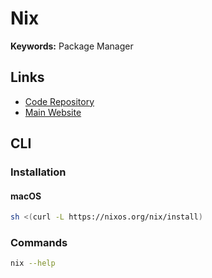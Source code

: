 # Nix

**Keywords:** Package Manager

## Links

- [Code Repository](https://github.com/NixOS/nix)
- [Main Website](https://nixos.org/)

## CLI

### Installation

#### macOS

```sh
sh <(curl -L https://nixos.org/nix/install)
```

### Commands

```sh
nix --help
```
